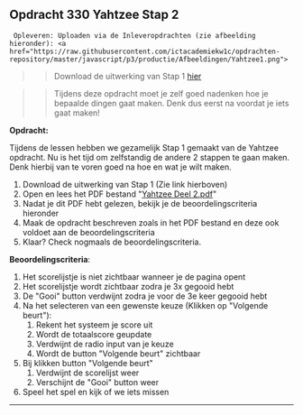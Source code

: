 ## Opdracht 330 Yahtzee Stap 2

`` Opleveren: Uploaden via de Inleveropdrachten (zie afbeelding hieronder):
<a href="https://raw.githubusercontent.com/ictacademiekw1c/opdrachten-repository/master/javascript/p3/productie/Afbeeldingen/Yahtzee1.png">``

>> Download de uitwerking van Stap 1 <a href="https://elo.kw1c.nl/CMS/Studie/811%20ICT-Academie/811%20VakkenInhoud/%5BB.16%20JAV%5D%20Javascript/25187%20%C2%A0%20Applicatie-%20en%20mediaontwikkelaar/Periode%2003/Productie/03.%20Scripts/Lesopdrachten/Yahtzee%20Deel%202.zip" target="_blank">hier</a>


>> Tijdens deze opdracht moet je zelf goed nadenken hoe je bepaalde dingen gaat maken. Denk dus eerst na voordat je iets gaat maken!


**Opdracht:**

Tijdens de lessen hebben we gezamelijk Stap 1 gemaakt van de Yahtzee opdracht. Nu is het tijd om zelfstandig de andere 2 stappen te gaan maken.
Denk hierbij van te voren goed na hoe en wat je wilt maken.


1. Download de uitwerking van Stap 1 (Zie link hierboven)
2. Open en lees het PDF bestand "<a href="https://elo.kw1c.nl/CMS/Studie/811%20ICT-Academie/811%20VakkenInhoud/%5BB.16%20JAV%5D%20Javascript/25187%20%C2%A0%20Applicatie-%20en%20mediaontwikkelaar/Periode%2003/Productie/02.%20Opdrachten/Yahtzee/Yahtzee%20stap%202.pdf" target="_blank">Yahtzee Deel 2.pdf</a>"
3. Nadat je dit PDF hebt gelezen, bekijk je de beoordelingscriteria hieronder
4. Maak de opdracht beschreven zoals in het PDF bestand en deze ook voldoet aan de beoordelingscriteria
5. Klaar? Check nogmaals de beoordelingscriteria. 


**Beoordelingscriteria**:
1. Het scorelijstje is niet zichtbaar wanneer je de pagina opent
2. Het scorelijstje wordt zichtbaar zodra je 3x gegooid hebt
3. De "Gooi" button verdwijnt zodra je voor de 3e keer gegooid hebt
3. Na het selecteren van een gewenste keuze (Klikken op "Volgende beurt"):
	1. Rekent het systeem je score uit
	2. Wordt de totaalscore geupdate
	2. Verdwijnt de radio input van je keuze
	3. Wordt de button "Volgende beurt" zichtbaar 
4. Bij klikken button "Volgende beurt"
	1. Verdwijnt de scorelijst weer
	2. Verschijnt de "Gooi" button weer
5. Speel het spel en kijk of we iets missen

---